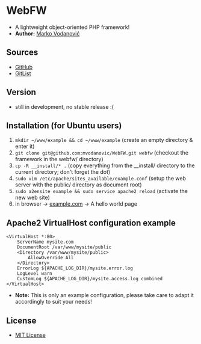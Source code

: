 WebFW
=========

  - A lightweight object-oriented PHP framework!
  - __Author:__ [Marko Vodanović]



Sources
----

  - [GitHub]
  - [GitList]



Version
----

  - still in development, no stable release :(



Installation (for Ubuntu users)
----

  1. `mkdir ~/www/example && cd ~/www/example` (create an empty directory & enter it)
  2. `git clone git@github.com:mvodanovic/WebFW.git webfw` (checkout the framework in the webfw/ directory)
  3. `cp -R __install/* .` (copy everything from the __install/ directory to the current directory; don't forget the dot)
  4. `sudo vim /etc/apache/sites_available/example.conf` (setup the web server with the public/ directory as document root)
  5. `sudo a2ensite example && sudo service apache2 reload` (activate the new web site)
  6. in browser -> [example.com] -> A hello world page



Apache2 VirtualHost configuration example
----

```
<VirtualHost *:80>
    ServerName mysite.com
    DocumentRoot /var/www/mysite/public
    <Directory /var/www/mysite/public>
        AllowOverride All
    </Directory>
    ErrorLog ${APACHE_LOG_DIR}/mysite.error.log
    LogLevel warn
    CustomLog ${APACHE_LOG_DIR}/mysite.access.log combined
</VirtualHost>
```

  - __Note:__ This is only an example configuration, please take care to adapt it accordingly to suit your needs!



License
----

  - [MIT License]



[Marko Vodanović]:http://vodanovic.net/
[GitHub]:https://github.com/mvodanovic/WebFW
[GitList]:http://gitlist.vodanovic.net/webfw.git/
[example.com]:http://example.com/
[MIT License]::https://github.com/mvodanovic/WebFW/LICENSE.txt
